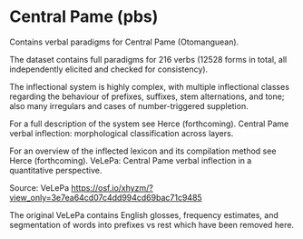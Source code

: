 # Central Pame (pbs)

Contains verbal paradigms for Central Pame (Otomanguean).

The dataset contains full paradigms for 216 verbs (12528 forms in total, all independently elicited and checked for consistency).

The inflectional system is highly complex, with multiple inflectional classes regarding the behaviour of prefixes, suffixes, stem alternations, and tone; also many irregulars and cases of number-triggered suppletion. 

For a full description of the system see Herce (forthcoming). Central Pame verbal inflection: morphological classification across layers. 

For an overview of the inflected lexicon and its compilation method see Herce (forthcoming). VeLePa: Central Pame verbal inflection in a quantitative perspective.

Source: VeLePa https://osf.io/xhyzm/?view_only=3e7ea64cd07c4dd994cd69bac71c9485

The original VeLePa contains English glosses, frequency estimates, and segmentation of words into prefixes vs rest which have been removed here.
